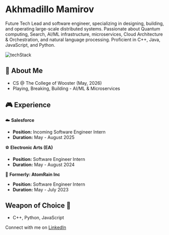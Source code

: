 # Akhmadillo Mamirov
Future Tech Lead and software engineer, specializing in designing, building, and operating large-scale distributed systems. Passionate about Quantum computing, Search, AI/ML infrastructure, microservices, Cloud Architecture & Orchestration, and natural language processing. Proficient in C++, Java, JavaScript, and Python.

![techStack](https://github.com/akhmadmamirov/akhmadmamirov/assets/105142060/04914f33-870e-4fd1-9913-be4aff89f716)

## 🐳 About Me
- CS @ The College of Wooster (May, 2026)
- Playing, Breaking, Building - AI/ML & Microservices
  
## 🎮 Experience
☁️ **Salesforce**
   - **Position:** Incoming Software Engineer Intern
   - **Duration:** May - August 2025

⚽ **Electronic Arts (EA)**
   - **Position:** Software Engineer Intern
   - **Duration:** May - August 2024

🌟 **Formerly: AtomRain Inc**
   - **Position:** Software Engineer Intern
   - **Duration:** May - July 2023

## Weapon of Choice 🔫
- C++, Python, JavaScript 

Connect with me on [LinkedIn](https://www.linkedin.com/in/akhmadillomamirov/)
